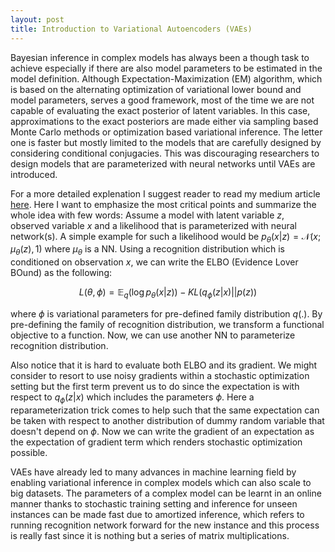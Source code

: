 ```yaml
---
layout: post
title: Introduction to Variational Autoencoders (VAEs)
---
```


Bayesian inference in complex models has always been a though task to achieve especially if there are also model parameters to be
estimated in the model definition. Although Expectation-Maximization (EM) algorithm, which is based on the alternating optimization
of variational lower bound and model parameters, serves a good framework, most of the time we are not capable of evaluating the
exact posterior of latent variables. In this case, approximations to the exact posteriors are made either via sampling based Monte Carlo 
methods or optimization based variational inference. The letter one is faster but mostly limited to the models that are carefully designed 
by considering conditional conjugacies. This was discouraging researchers to design models that are parameterized with neural networks 
until VAEs are introduced.

For a more detailed explenation I suggest reader to read my medium article [here](https://towardsdatascience.com/deep-latent-factor-models-and-variational-inference-with-backprop-89d4aae0fe34).
Here I want to emphasize the most critical points and summarize the whole idea with few words:
Assume a model with latent variable $z$, observed variable $x$ and a likelihood that is parameterized with neural network(s).
A simple example for such a likelihood would be $p_{\theta}(x|z) = \mathcal{N}(x;\mu_{\theta}(z),1)$ where $\mu_{\theta}$ is a NN. 
Using a recognition distribution which is conditioned on observation $x$, we can write the ELBO (Evidence Lover BOund) as the following:

$$
L(\theta,\phi) = \mathbb{E}_q(\log p_{\theta}(x|z)) - KL(q_{\phi}(z|x)||p(z))
$$

where $\phi$ is variational parameters for pre-defined family distribution $q(.)$. By pre-defining the family of recognition
distribution, we transform a functional objective to a function. Now, we can use another NN to parameterize recognition distribution.

Also notice that it is hard to evaluate both ELBO and its gradient. We might consider to resort to use noisy gradients within a
stochastic optimization setting but the first term prevent us to do since the expectation is with respect to $q_{\phi}(z|x)$ which
includes the parameters $\phi$. Here a reparameterization trick comes to help such that the same expectation can be taken with
respect to another distribution of dummy random variable that doesn't depend on $\phi$. Now we can write the gradient of an expectation
as the expectation of gradient term which renders stochastic optimization possible.

VAEs have already led to many advances in machine learning field by enabling variational inference in complex models which can also
scale to big datasets. The parameters of a complex model can be learnt in an online manner thanks to stochastic training setting
and inference for unseen instances can be made fast due to amortized inference, which refers to running recognition network forward for 
the new instance and this process is really fast since it is nothing but a series of matrix multiplications.

